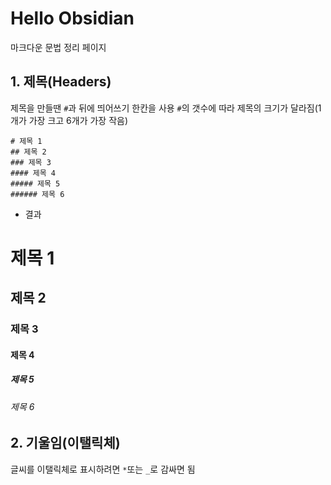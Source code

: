 # Hello Obsidian

마크다운 문법 정리 페이지

## 1. 제목(Headers)

제목을 만들땐 ``#``과 뒤에 띄어쓰기 한칸을 사용
``#``의 갯수에 따라 제목의 크기가 달라짐(1개가 가장 크고 6개가 가장 작음)
```
# 제목 1
## 제목 2
### 제목 3
#### 제목 4
##### 제목 5
###### 제목 6
```

- 결과
# 제목 1
## 제목 2
### 제목 3
#### 제목 4
##### 제목 5
###### 제목 6





## 2. 기울임(이탤릭체)
글씨를 이탤릭체로 표시하려면 ``*``또는 ``_``로 감싸면 됨